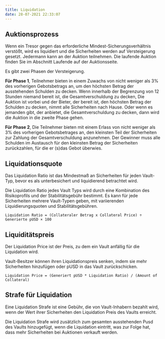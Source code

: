 ```yaml
---
title: Liquidation
date: 28-07-2021 22:33:07
---
```


## Auktionsprozess

Wenn ein Tresor gegen das erforderliche Mindest-Sicherungsverhältnis verstößt, wird es liquidiert und die Sicherheiten werden auf Versteigerung gesetzt. Jedermann kann an der Auktion teilnehmen. Die laufende Auktion finden Sie im Abschnitt Laufende auf der Auktionsseite.

Es gibt zwei Phasen der Versteigerung.

**Für Phase 1**, Teilnehmer bieten in einem Zuwachs von nicht weniger als 3% des vorherigen Gebotsbetrags an, um den höchsten Betrag der ausstehenden Schulden zu decken. Wenn innerhalb der Begrenzung von 12 Stunden niemand bereit ist, die Gesamtverschuldung zu decken, Die Auktion ist vorbei und der Bieter, der bereit ist, den höchsten Betrag der Schulden zu decken, nimmt alle Sicherheiten nach Hause. Oder wenn es jemanden gibt, der anbietet, die Gesamtverschuldung zu decken, dann wird die Auktion in die zweite Phase gehen.

**Für Phase 2**, Die Teilnehmer bieten mit einem Erlass von nicht weniger als 3% des vorherigen Gebotsbetrages an, den kleinsten Teil der Sicherheiten zur Zahlung der Gesamtverschuldung anzunehmen. Der Gewinner muss alle Schulden im Austausch für den kleinsten Betrag der Sicherheiten zurückzahlen, für die er (s)das Gebot überwies.

## Liquidationsquote

Das Liquidation Ratio ist das Mindestmaß an Sicherheiten für jeden Vault-Typ, bevor es als unterbesichert und liquidierend betrachtet wird.

Die Liquidation Ratio jedes Vault Typs wird durch eine Kombination des Risikoprofils und der Stabilitätsgebühr bestimmt. Es kann für jede Sicherheiten mehrere Vault-Typen geben, mit variierenden Liquidierungsquoten und Stabilitätsgebühren.

```
Liquidation Ratio = (Collateraler Betrag x Collateral Price) ÷ Generierte pUSD × 100
```

## Liquiditätspreis

Der Liquidation Price ist der Preis, zu dem ein Vault anfällig für die Liquidation wird.

Vault-Besitzer können ihren Liquidationspreis senken, indem sie mehr Sicherheiten hinzufügen oder pUSD in das Vault zurückschicken.

```
Liquidation Price = (Generiert pUSD * Liquidation Ratio) / (Amount of Collateral)
```

## Strafe für Liquidation

Eine Liquidation Strafe ist eine Gebühr, die von Vault-Inhabern bezahlt wird, wenn der Wert ihrer Sicherheiten den Liquidation Preis des Vaults erreicht.

Die Liquidation Strafe wird zusätzlich zum gesamten ausstehenden Pusd des Vaults hinzugefügt, wenn die Liquidation eintritt, was zur Folge hat, dass mehr Sicherheiten bei Auktionen verkauft werden.

